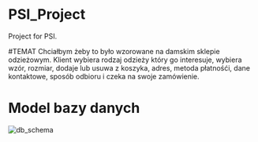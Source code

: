 # PSI_Project
Project for PSI.

#TEMAT
Chciałbym żeby to było wzorowane na damskim sklepie odzieżowym. Klient wybiera rodzaj odzieży który go interesuje,
wybiera wzór, rozmiar, dodaje lub usuwa z koszyka, adres, metoda płatnośći, dane kontaktowe, sposób odbioru i
czeka na swoje zamówienie.


# Model bazy danych
![db_schema](https://user-images.githubusercontent.com/46679014/99663053-58379300-2a66-11eb-989a-2f2245a4890c.png)


